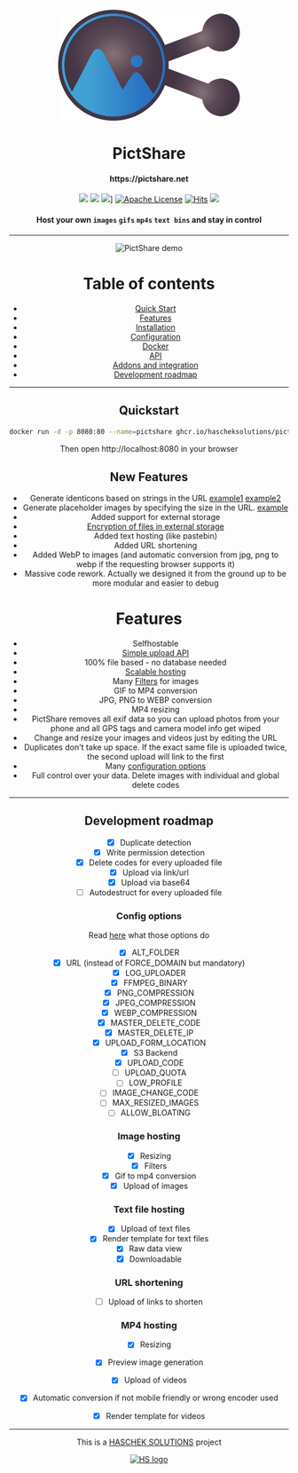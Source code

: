 <p align="center">
  <a href="" rel="noopener">
    <img height=200px src="./css/imgs/logo/logo.svg" alt="PictShare logo">
  </a>
</p>

<h1 align="center">PictShare</h1>

<h4 align="center">https://pictshare.net</h4>

<div align="center">
 
  
![](https://img.shields.io/badge/php-8.2%2B-brightgreen.svg)
[![](https://img.shields.io/docker/pulls/hascheksolutions/pictshare?color=brightgreen)](https://hub.docker.com/r/hascheksolutions/pictshare)
![](https://github.com/hascheksolutions/pictshare/actions/workflows/build-docker.yml/badge.svg)]
[![Apache License](https://img.shields.io/badge/license-Apache-brightgreen.svg?style=flat)](https://github.com/HaschekSolutions/pictshare/blob/master/LICENSE)
[![Hits](https://hits.seeyoufarm.com/api/count/incr/badge.svg?url=https%3A%2F%2Fgithub.com%2Fhascheksolutions%2Fpictshare&count_bg=%2379C83D&title_bg=%23555555&icon=&icon_color=%23E7E7E7&title=hits&edge_flat=false)](https://hits.seeyoufarm.com)
[![](https://img.shields.io/github/stars/HaschekSolutions/pictshare.svg?label=Stars&style=social)](https://github.com/HaschekSolutions/pictshare)

#### Host your own `images` `gifs` `mp4s` `text bins` and stay in control

</div>

-----------------------------------------
<center>

<p align="center">
    <img src="https://www.pictshare.net/39928d8239.gif" alt="PictShare demo">
</p>

Table of contents
=================
* [Quick Start](#quickstart)
* [Features](#features)
* [Installation](/rtfm/INSTALL.md)
* [Configuration](/rtfm/CONFIG.md)
* [Docker](/rtfm/DOCKER.md)
* [API](/rtfm/API.md)
* [Addons and integration](/rtfm/INTEGRATIONS.md)
* [Development roadmap](#development-roadmap)

---

## Quickstart

```bash
docker run -d -p 8080:80 --name=pictshare ghcr.io/hascheksolutions/pictshare
```

Then open http://localhost:8080 in your browser

## New Features

- Generate identicons based on strings in the URL [example1](https://pictshare.net/identicon/example1) [example2](https://pictshare.net/identicon/example2)            
- Generate placeholder images by specifying the size in the URL. [example](https://pictshare.net/placeholder/555x250/color-white-blue)
- Added support for external storage
- [Encryption of files in external storage](/rtfm/ENCRYPTION.md)
- Added text hosting (like pastebin)
- Added URL shortening
- Added WebP to images (and automatic conversion from jpg, png to webp if the requesting browser supports it)
- Massive code rework. Actually we designed it from the ground up to be more modular and easier to debug

# Features

- Selfhostable
- [Simple upload API](/rtfm/API.md)
- 100% file based - no database needed
- [Scalable hosting](/rtfm/SCALING.md)
- Many [Filters](/rtfm/IMAGEFILTERS.md) for images
- GIF to MP4 conversion
- JPG, PNG to WEBP conversion
- MP4 resizing
- PictShare removes all exif data so you can upload photos from your phone and all GPS tags and camera model info get wiped
- Change and resize your images and videos just by editing the URL
- Duplicates don't take up space. If the exact same file is uploaded twice, the second upload will link to the first
- Many [configuration options](/rtfm/CONFIG.md)
- Full control over your data. Delete images with individual and global delete codes


---

## Development roadmap

- [x] Duplicate detection
- [x] Write permission detection
- [x] Delete codes for every uploaded file
- [x] Upload via link/url
- [x] Upload via base64
- [ ] Autodestruct for every uploaded file

### Config options

Read [here](/rtfm/CONFIG.md) what those options do

- [x] ALT_FOLDER
- [x] URL (instead of FORCE_DOMAIN but mandatory)
- [x] LOG_UPLOADER
- [x] FFMPEG_BINARY
- [x] PNG_COMPRESSION
- [x] JPEG_COMPRESSION
- [x] WEBP_COMPRESSION
- [x] MASTER_DELETE_CODE
- [x] MASTER_DELETE_IP
- [x] UPLOAD_FORM_LOCATION
- [x] S3 Backend
- [x] UPLOAD_CODE
- [ ] UPLOAD_QUOTA
- [ ] LOW_PROFILE
- [ ] IMAGE_CHANGE_CODE
- [ ] MAX_RESIZED_IMAGES
- [ ] ALLOW_BLOATING

### Image hosting
- [x] Resizing
- [x] Filters
- [x] Gif to mp4 conversion
- [x] Upload of images

### Text file hosting
- [x] Upload of text files
- [x] Render template for text files
- [x] Raw data view
- [x] Downloadable

### URL shortening
- [ ] Upload of links to shorten

### MP4 hosting
- [x] Resizing
- [x] Preview image generation
- [x] Upload of videos
- [x] Automatic conversion if not mobile friendly or wrong encoder used
- [x] Render template for videos


---

This is a [HASCHEK SOLUTIONS](https://haschek.solutions) project

[![HS logo](https://pictshare.net/css/imgs/hs_logo.png)](https://haschek.solutions)
